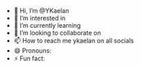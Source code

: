 - 👋 Hi, I’m @YKaelan
- 👀 I’m interested in 
- 🌱 I’m currently learning 
- 💞️ I’m looking to collaborate on 
- 📫 How to reach me ykaelan on all socials
- 😄 Pronouns: 
- ⚡ Fun fact: 

<!---
YKaelan/YKaelan is a ✨ special ✨ repository because its `README.md` (this file) appears on your GitHub profile.
You can click the Preview link to take a look at your changes.
--->
